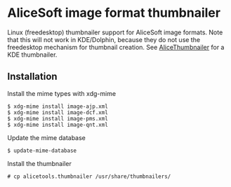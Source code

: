 AliceSoft image format thumbnailer
==================================

Linux (freedesktop) thumbnailer support for AliceSoft image formats.
Note that this will not work in KDE/Dolphin, because they do not use the
freedesktop mechanism for thumbnail creation. See
[AliceThumbnailer](https://github.com/nunuhara/alicethumbnailer) for a KDE
thumbnailer.

Installation
------------

Install the mime types with xdg-mime

    $ xdg-mime install image-ajp.xml
    $ xdg-mime install image-dcf.xml
    $ xdg-mime install image-pms.xml
    $ xdg-mime install image-qnt.xml

Update the mime database

    $ update-mime-database

Install the thumbnailer

    # cp alicetools.thumbnailer /usr/share/thumbnailers/
